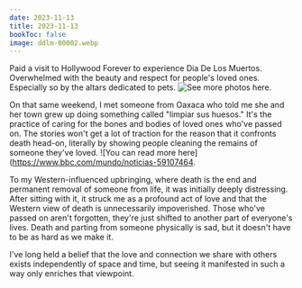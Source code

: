 ```yaml
---
date: 2023-11-13
title: 2023-11-13
bookToc: false
image: ddlm-00002.webp
---
```


Paid a visit to Hollywood Forever to experience Dia De Los Muertos. Overwhelmed with the beauty and respect for people's loved ones. Especially so by the altars dedicated to pets. ![See more photos here](/photos/dia-de-los-muertos).

On that same weekend, I met someone from Oaxaca who told me she and her town grew up doing something called "limpiar sus huesos." It's the practice of caring for the bones and bodies of loved ones who've passed on. The stories won't get a lot of traction for the reason that it confronts death head-on, literally by showing people cleaning the remains of someone they've loved. ![You can read more here](https://www.bbc.com/mundo/noticias-59107464.

To my Western-influenced upbringing, where death is the end and permanent removal of someone from life, it was initially deeply distressing. After sitting with it, it struck me as a profound act of love and that the Western view of death is unnecessarily impoverished. Those who've passed on aren't forgotten, they're just shifted to another part of everyone's lives. Death and parting from someone physically is sad, but it doesn't have to be as hard as we make it.

I've long held a belief that the love and connection we share with others exists independently of space and time, but seeing it manifested in such a way only enriches that viewpoint.